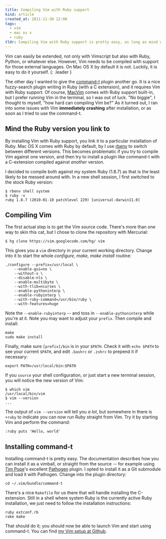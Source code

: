 ```yaml
---
title: Compiling Vim with Ruby support
kind: article
created_at: 2011-11-30 12:00
tags:
  - vim
  - mac os x
  - ruby
tldr: Compiling Vim with Ruby support is pretty easy, as long as mind what Ruby version you link it to.
---
```

Vim can easily be extended, not only with Vimscript but also with Ruby, Python, or whatever else. However, Vim needs to be compiled with support for those external languages. On Mac OS X by default it is not. Luckily, it is easy to do it yourself.
{: .leader }

The other day I wanted to give the [command-t][] plugin another go. It is a nice fuzzy-search plugin writing in Ruby (with a C extension), and it requires Vim with Ruby support. Of course, [MacVim][] comes with Ruby support built-in, but I prefer running Vim in the terminal, so I was out of luck. "No biggie", I thought to myself, "how hard can compiling Vim be?" As it turned out, I ran into some issues with Vim **immediately crashing** after installation, or as soon as I tried to use the command-t.

## Mind the Ruby version you link to

By installing Vim with Ruby support, you link it to a particular installation of Ruby. Mac OS X comes with Ruby by default, by I use [rbenv][] to switch between different versions. This becomes problematic if you try to compile Vim against one version, and then try to install a plugin like command-t with a C-extension compiled against _another_ version.

I decided to compile both against my system Ruby (1.8.7) as that is the least likely to be messed around with. In a new shell session, I first switched to the stock Ruby version:

    $ rbenv shell system
    $ ruby -v
    ruby 1.8.7 (2010-01-10 patchlevel 229) [universal-darwin11.0]

## Compiling Vim

The first actual step is to get the Vim source code. There's more than one way to skin this cat, but I chose to clone the repository with Mercurial:

    $ hg clone https://vim.googlecode.com/hg/ vim

This gives you a `vim` directory in your current working directory. Change into it to start the whole _configure, make, make install_ routine:

    ./configure --prefix=/usr/local \
        --enable-gui=no \
        --without-x \
        --disable-nls \
        --enable-multibyte \
        --with-tlib=ncurses \
        --enable-pythoninterp \
        --enable-rubyinterp \
        --with-ruby-command=/usr/bin/ruby \
        --with-features=huge

Note the `--enable-rubyinterp` -- and toss in `--enable-pythoninterp` while you're at it. Note you may want to adjust your `prefix`. Then compile and install:

    make
    sudo make install

Finally, make sure `[prefix]/bin` is in your `$PATH`. Check it with `echo $PATH` to see your current `$PATH`, and edit `.bashrc` or `.zshrc` to prepend it if necessary:

    export PATH=/usr/local/bin:$PATH

If you `source` your shell configuration, or just start a new terminal session, you will notice the new version of Vim:

    $ which vim
    /usr/local/bin/vim
    $ vim --version
    ...

The output of `vim --version` will tell you _a lot_, but somewhere in there is `+ruby` to indicate you can now run Ruby straight from Vim. Try it by starting Vim and perform the command:

    :ruby puts 'Hello, world'

## Installing command-t

Installing command-t is pretty easy. The documentation describes how you can install it as a vimball, or straight from the source -- for example using [Tim Pope][tp]'s excellent [Pathogen][] plugin. I opted to install it as a Git submodule and load it with Pathogen. Change into the plugin directory:

    cd ~/.vim/bundle/command-t

There's a nice `Rakefile` for us there that will handle installing the C-extension. Still in a shell where system Ruby is the currently active Ruby installation, we just need to follow the installation instructions:

    ruby extconf.rb
    rake make

That should do it; you should now be able to launch Vim and start using command-t. You can find [my Vim setup at Github][dotfiles].

[dotfiles]: https://github.com/avdgaag/dotfiles
[Pathogen]: http://www.vim.org/scripts/script.php?script_id=2332
[tp]: http://tbaggery.com/
[rbenv]: https://github.com/sstephenson/rbenv
[command-t]: https://wincent.com/products/command-t
[MacVim]: http://code.google.com/p/macvim/
